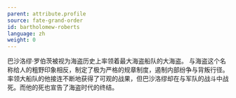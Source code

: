 ```yaml
---
parent: attribute.profile
source: fate-grand-order
id: bartholomew-roberts
language: zh
weight: 0
---
```


巴沙洛缪·罗伯茨被视为海盗历史上率领着最大海盗船队的大海盗。
与海盗这个名称给人的粗野印象相反，制定了极为严格的规章制度，遏制内部纷争与背叛行径。
率领大船队的他接连不断地获得了可观的战果，但巴沙洛缪却在与军队的战斗中战死。而他的死也宣告了海盗时代的终结。
